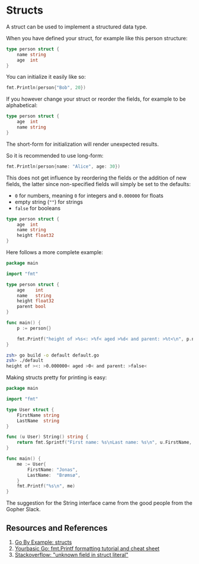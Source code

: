 # Structs

A struct can be used to implement a structured data type.

When you have defined your struct, for example like this person structure:

```go
type person struct {
    name string
    age  int
}
```

You can initialize it easily like so:

```go
fmt.Println(person{"Bob", 20})
```

If you however change your struct or reorder the fields, for example to be alphabetical:

```go
type person struct {
    age  int
    name string
}
```

The short-form for initialization will render unexpected results.

So it is recommended to use long-form:

```go
fmt.Println(person{name: "Alice", age: 30})
```

This does not get influence by reordering the fields or the addition of new fields, the latter since non-specified fields will simply be set to the defaults:

- `0` for numbers, meaning `0` for integers and `0.000000` for floats
- empty string (`""`) for strings
- `false` for booleans

```go
type person struct {
    age  int
    name string
    height float32
}
```

Here follows a more complete example:

```go
package main

import "fmt"

type person struct {
    age    int
    name   string
    height float32
    parent bool
}

func main() {
    p := person{}

    fmt.Printf("height of >%s<: >%f< aged >%d< and parent: >%t<\n", p.name, p.height, p.age, p.parent)
}
```

```zsh
zsh> go build -o default default.go
zsh> ./default
height of ><: >0.000000< aged >0< and parent: >false<
```

Making structs pretty for printing is easy:

```go
package main

import "fmt"

type User struct {
    FirstName string
    LastName  string
}

func (u User) String() string {
    return fmt.Sprintf("First name: %s\nLast name: %s\n", u.FirstName, u.LastName)
}

func main() {
    me := User{
        FirstName: "Jonas",
        LastName:  "Brømsø",
    }
    fmt.Printf("%s\n", me)
}
```

The suggestion for the String interface came from the good people from the Gopher Slack.

## Resources and References

1. [Go By Example: structs](https://gobyexample.com/structs)
2. [Yourbasic Go: fmt.Printf formatting tutorial and cheat sheet](https://yourbasic.org/golang/fmt-printf-reference-cheat-sheet/)
3. [Stackoverflow: "unknown field in struct literal"](https://stackoverflow.com/questions/37780520/unknown-field-in-struct-literal)

